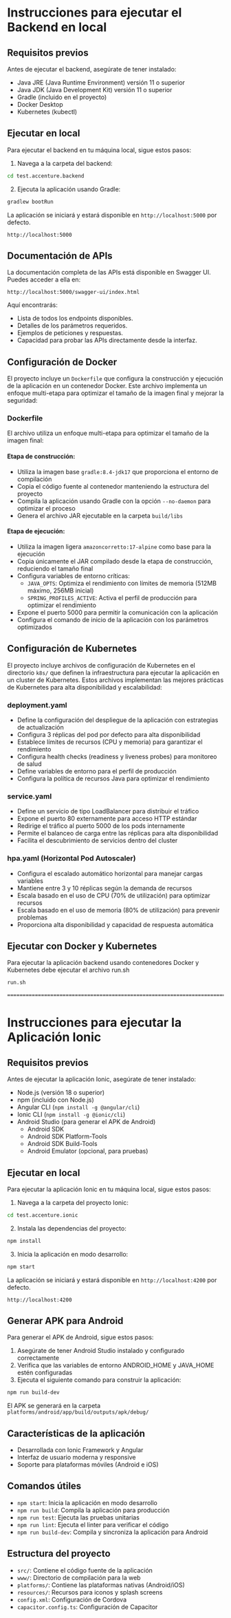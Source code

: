 # Instrucciones para ejecutar el Backend en local

## Requisitos previos
Antes de ejecutar el backend, asegúrate de tener instalado:

- Java JRE (Java Runtime Environment) versión 11 o superior
- Java JDK (Java Development Kit) versión 11 o superior
- Gradle (incluido en el proyecto)
- Docker Desktop
- Kubernetes (kubectl)

## Ejecutar en local
Para ejecutar el backend en tu máquina local, sigue estos pasos:

1. Navega a la carpeta del backend:
```bash
cd test.accenture.backend
```

2. Ejecuta la aplicación usando Gradle:
```bash
gradlew bootRun
```

La aplicación se iniciará y estará disponible en `http://localhost:5000` por defecto.
```url
http://localhost:5000
```

## Documentación de APIs
La documentación completa de las APIs está disponible en Swagger UI. Puedes acceder a ella en:
```url
http://localhost:5000/swagger-ui/index.html
```

Aquí encontrarás:
- Lista de todos los endpoints disponibles.
- Detalles de los parámetros requeridos.
- Ejemplos de peticiones y respuestas.
- Capacidad para probar las APIs directamente desde la interfaz.

## Configuración de Docker
El proyecto incluye un `Dockerfile` que configura la construcción y ejecución de la aplicación en un contenedor Docker. Este archivo implementa un enfoque multi-etapa para optimizar el tamaño de la imagen final y mejorar la seguridad:

### Dockerfile
El archivo utiliza un enfoque multi-etapa para optimizar el tamaño de la imagen final:

#### Etapa de construcción:
- Utiliza la imagen base `gradle:8.4-jdk17` que proporciona el entorno de compilación
- Copia el código fuente al contenedor manteniendo la estructura del proyecto
- Compila la aplicación usando Gradle con la opción `--no-daemon` para optimizar el proceso
- Genera el archivo JAR ejecutable en la carpeta `build/libs`

#### Etapa de ejecución:
- Utiliza la imagen ligera `amazoncorretto:17-alpine` como base para la ejecución
- Copia únicamente el JAR compilado desde la etapa de construcción, reduciendo el tamaño final
- Configura variables de entorno críticas:
  - `JAVA_OPTS`: Optimiza el rendimiento con límites de memoria (512MB máximo, 256MB inicial)
  - `SPRING_PROFILES_ACTIVE`: Activa el perfil de producción para optimizar el rendimiento
- Expone el puerto 5000 para permitir la comunicación con la aplicación
- Configura el comando de inicio de la aplicación con los parámetros optimizados

## Configuración de Kubernetes

El proyecto incluye archivos de configuración de Kubernetes en el directorio `k8s/` que definen la infraestructura para ejecutar la aplicación en un cluster de Kubernetes. Estos archivos implementan las mejores prácticas de Kubernetes para alta disponibilidad y escalabilidad:

### deployment.yaml
- Define la configuración del despliegue de la aplicación con estrategias de actualización
- Configura 3 réplicas del pod por defecto para alta disponibilidad
- Establece límites de recursos (CPU y memoria) para garantizar el rendimiento
- Configura health checks (readiness y liveness probes) para monitoreo de salud
- Define variables de entorno para el perfil de producción
- Configura la política de recursos Java para optimizar el rendimiento

### service.yaml
- Define un servicio de tipo LoadBalancer para distribuir el tráfico
- Expone el puerto 80 externamente para acceso HTTP estándar
- Redirige el tráfico al puerto 5000 de los pods internamente
- Permite el balanceo de carga entre las réplicas para alta disponibilidad
- Facilita el descubrimiento de servicios dentro del cluster

### hpa.yaml (Horizontal Pod Autoscaler)
- Configura el escalado automático horizontal para manejar cargas variables
- Mantiene entre 3 y 10 réplicas según la demanda de recursos
- Escala basado en el uso de CPU (70% de utilización) para optimizar recursos
- Escala basado en el uso de memoria (80% de utilización) para prevenir problemas
- Proporciona alta disponibilidad y capacidad de respuesta automática

## Ejecutar con Docker y Kubernetes
Para ejecutar la aplicación backend usando contenedores Docker y Kubernetes debe ejecutar el archivo run.sh
```bash
run.sh
```

```bash
==================================================================================================================================
```

# Instrucciones para ejecutar la Aplicación Ionic

## Requisitos previos
Antes de ejecutar la aplicación Ionic, asegúrate de tener instalado:

- Node.js (versión 18 o superior)
- npm (incluido con Node.js)
- Angular CLI (`npm install -g @angular/cli`)
- Ionic CLI (`npm install -g @ionic/cli`)
- Android Studio (para generar el APK de Android)
  - Android SDK
  - Android SDK Platform-Tools
  - Android SDK Build-Tools
  - Android Emulator (opcional, para pruebas)

## Ejecutar en local

Para ejecutar la aplicación Ionic en tu máquina local, sigue estos pasos:

1. Navega a la carpeta del proyecto Ionic:
```bash
cd test.accenture.ionic
```

2. Instala las dependencias del proyecto:
```bash
npm install
```

3. Inicia la aplicación en modo desarrollo:
```bash
npm start
```

La aplicación se iniciará y estará disponible en `http://localhost:4200` por defecto.
```url
http://localhost:4200
```

## Generar APK para Android
Para generar el APK de Android, sigue estos pasos:

1. Asegúrate de tener Android Studio instalado y configurado correctamente
2. Verifica que las variables de entorno ANDROID_HOME y JAVA_HOME estén configuradas
3. Ejecuta el siguiente comando para construir la aplicación:
```bash
npm run build-dev
```

El APK se generará en la carpeta `platforms/android/app/build/outputs/apk/debug/`

## Características de la aplicación
- Desarrollada con Ionic Framework y Angular
- Interfaz de usuario moderna y responsive
- Soporte para plataformas móviles (Android e iOS)

## Comandos útiles
- `npm start`: Inicia la aplicación en modo desarrollo
- `npm run build`: Compila la aplicación para producción
- `npm run test`: Ejecuta las pruebas unitarias
- `npm run lint`: Ejecuta el linter para verificar el código
- `npm run build-dev`: Compila y sincroniza la aplicación para Android

## Estructura del proyecto
- `src/`: Contiene el código fuente de la aplicación
- `www/`: Directorio de compilación para la web
- `platforms/`: Contiene las plataformas nativas (Android/iOS)
- `resources/`: Recursos para iconos y splash screens
- `config.xml`: Configuración de Cordova
- `capacitor.config.ts`: Configuración de Capacitor



